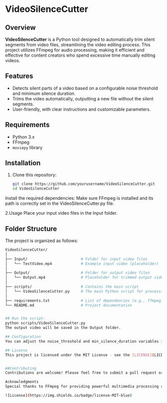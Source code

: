 # VideoSilenceCutter

## Overview
**VideoSilenceCutter** is a Python tool designed to automatically trim silent segments from video files, streamlining the video editing process. This project utilizes FFmpeg for audio processing, making it efficient and effective for content creators who spend excessive time manually editing videos.

## Features
- Detects silent parts of a video based on a configurable noise threshold and minimum silence duration.
- Trims the video automatically, outputting a new file without the silent segments.
- User-friendly, with clear instructions and customizable parameters.

## Requirements
- Python 3.x
- FFmpeg
- `moviepy` library

## Installation
1. Clone this repository:
   ```bash
   git clone https://github.com/yourusername/VideoSilenceCutter.git
   cd VideoSilenceCutter
Install the required dependencies:
Make sure FFmpeg is installed and its path is correctly set in the VideoSilenceCutter.py file.

2.Usage
Place your input video files in the Input folder.

## Folder Structure
The project is organized as follows:
 
 ```bash
VideoSilenceCutter/
│
├── Input/                        # Folder for input video files
│   └── TestVideo.mp4             # Example input video (placeholder)
│
├── Output/                       # Folder for output video files
│   └── Output.mp4                # Placeholder for trimmed output video
│
├── scripts/                      # Contains the main script
│   └── VideoSilenceCutter.py     # The main Python script for processing videos
│
├── requirements.txt              # List of dependencies (e.g., ffmpeg-python)
└── README.md                     # Project documentation


## Run the script:
python scripts/VideoSilenceCutter.py
The output video will be saved in the Output folder.

## Configuration
You can adjust the noise_threshold and min_silence_duration variables in the script to customize the silence detection criteria.

## License
This project is licensed under the MIT License - see the [LICENSE](LICENSE) file for details.


##Contributing
Contributions are welcome! Please feel free to submit a pull request or open an issue for suggestions and improvements.

Acknowledgments
Special thanks to FFmpeg for providing powerful multimedia processing capabilities.

![License](https://img.shields.io/badge/license-MIT-blue)

